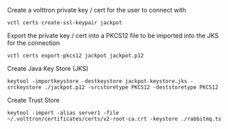 Create a volttron private key / cert for the user to connect with

````
vctl certs create-ssl-keypair jackpot
````

Export the private key / cert into a PKCS12 file to be imported into the JKS for the connection

````
vctl certs export-pkcs12 jackpot jackpot.p12
````

Create Java Key Store (JKS)

````
keytool -importkeystore -destkeystore jackpot-keystore.jks -srckeystore ./jackpot.p12 -srcstoretype PKCS12 -deststoretype PKCS12
````

Create Trust Store

````
keytool -import -alias server1 -file ~/.volttron/certificates/certs/v2-root-ca.crt -keystore ./rabbitmq.ts
````
